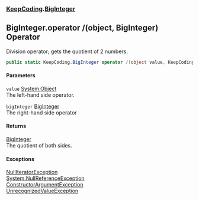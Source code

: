 ### [KeepCoding](KeepCoding.md 'KeepCoding').[BigInteger](KeepCoding_BigInteger.md 'KeepCoding.BigInteger')
## BigInteger.operator /(object, BigInteger) Operator
Division operator; gets the quotient of 2 numbers.  
```csharp
public static KeepCoding.BigInteger operator /(object value, KeepCoding.BigInteger bigInteger);
```
#### Parameters
<a name='KeepCoding_BigInteger_op_Division(object_KeepCoding_BigInteger)_value'></a>
`value` [System.Object](https://docs.microsoft.com/en-us/dotnet/api/System.Object 'System.Object')  
The left-hand side operator.
  
<a name='KeepCoding_BigInteger_op_Division(object_KeepCoding_BigInteger)_bigInteger'></a>
`bigInteger` [BigInteger](KeepCoding_BigInteger.md 'KeepCoding.BigInteger')  
The right-hand side operator
  
#### Returns
[BigInteger](KeepCoding_BigInteger.md 'KeepCoding.BigInteger')  
The quotient of both sides.
#### Exceptions
[NullIteratorException](KeepCoding_NullIteratorException.md 'KeepCoding.NullIteratorException')  
[System.NullReferenceException](https://docs.microsoft.com/en-us/dotnet/api/System.NullReferenceException 'System.NullReferenceException')  
[ConstructorArgumentException](KeepCoding_ConstructorArgumentException.md 'KeepCoding.ConstructorArgumentException')  
[UnrecognizedValueException](KeepCoding_UnrecognizedValueException.md 'KeepCoding.UnrecognizedValueException')  
